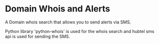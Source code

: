# Domain Whois and Alerts

A Domain whois search that allows you to send alerts via SMS.

Python library 'python-whois' is used for the whois search and hubtel sms api is used for sending the SMS.
